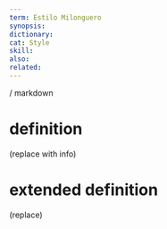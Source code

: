 ```yaml
---
term: Estilo Milonguero
synopsis:
dictionary:
cat: Style
skill: 
also: 
related: 
---
```

/ 
  markdown
  # definition
  (replace with info)
  # extended definition
  (replace)
